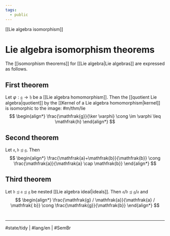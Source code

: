 ```yaml
---
tags:
  - public
---
```

[[Lie algebra isomorphism]]
# Lie algebra isomorphism theorems

The [[isomorphism theorems]] for [[Lie algebra|Lie algebras]] are expressed as follows.

## First theorem

Let $\varphi : \mathfrak{g} \to \mathfrak{h}$ be a [[Lie algebra homomorphism]]. Then the [[quotient Lie algebra|quotient]] by the [[Kernel of a Lie algebra homomorphism|kernel]] is isomorphic to the image: #m/thm/lie 
$$
\begin{align*}
\frac{\mathfrak{g}}{\ker \varphi} \cong \im \varphi \leq \mathfrak{h}
\end{align*}
$$

## Second theorem

Let $\mathfrak{a}, \mathfrak{b} \trianglelefteq \mathfrak{g}$. Then
$$
\begin{align*}
\frac{\mathfrak{a}+\mathfrak{b}}{\mathfrak{b}} \cong \frac{\mathfrak{a}}{\mathfrak{a} \cap \mathfrak{b}}
\end{align*}
$$

## Third theorem

Let $\mathfrak{b} \trianglelefteq \mathfrak{a} \trianglelefteq \mathfrak{g}$ be nested [[Lie algebra ideal|ideals]].
Then $\mathfrak{a} / \mathfrak{b} \trianglelefteq \mathfrak{g} / \mathfrak{a}$ and
$$
\begin{align*}
\frac{\mathfrak{g} / \mathfrak{a}}{\mathfrak{a} / \mathfrak{ b}} \cong \frac{\mathfrak{g}}{\mathfrak{b}}
\end{align*}
$$

#
---
#state/tidy | #lang/en | #SemBr
